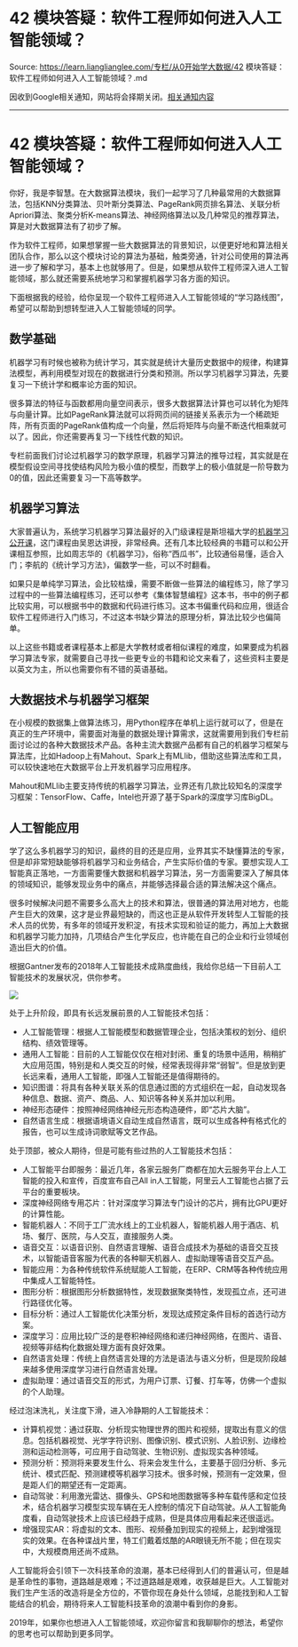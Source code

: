 # 42 模块答疑：软件工程师如何进入人工智能领域？ 

Source: https://learn.lianglianglee.com/专栏/从0开始学大数据/42 模块答疑：软件工程师如何进入人工智能领域？.md

因收到Google相关通知，网站将会择期关闭。[相关通知内容](https://lumendatabase.org/notices/44265620)

---

# 42 模块答疑：软件工程师如何进入人工智能领域？

你好，我是李智慧。在大数据算法模块，我们一起学习了几种最常用的大数据算法，包括KNN分类算法、贝叶斯分类算法、PageRank网页排名算法、关联分析Apriori算法、聚类分析K-means算法、神经网络算法以及几种常见的推荐算法，算是对大数据算法有了初步了解。

作为软件工程师，如果想掌握一些大数据算法的背景知识，以便更好地和算法相关团队合作，那么以这个模块讨论的算法为基础，触类旁通，针对公司使用的算法再进一步了解和学习，基本上也就够用了。但是，如果想从软件工程师深入进人工智能领域，那么就还需要系统地学习和掌握机器学习各方面的知识。

下面根据我的经验，给你呈现一个软件工程师进入人工智能领域的“学习路线图”，希望可以帮助到想转型进入人工智能领域的同学。

## 数学基础

机器学习有时候也被称为统计学习，其实就是统计大量历史数据中的规律，构建算法模型，再利用模型对现在的数据进行分类和预测。所以学习机器学习算法，先要复习一下统计学和概率论方面的知识。

很多算法的特征与函数都用向量空间表示，很多大数据算法计算也可以转化为矩阵与向量计算。比如PageRank算法就可以将网页间的链接关系表示为一个稀疏矩阵，所有页面的PageRank值构成一个向量，然后将矩阵与向量不断迭代相乘就可以了。因此，你还需要再复习一下线性代数的知识。

专栏前面我们讨论过机器学习的数学原理，机器学习算法的推导过程，其实就是在模型假设空间寻找使结构风险为极小值的模型，而数学上的极小值就是一阶导数为0的值，因此还需要复习一下高等数学。

## 机器学习算法

大家普遍认为，系统学习机器学习算法最好的入门级课程是斯坦福大学的[机器学习公开课](http://open.163.com/special/opencourse/machinelearning.html)，这门课程由吴恩达讲授，非常经典。还有几本比较经典的书籍可以和公开课相互参照，比如周志华的《机器学习》，俗称“西瓜书”，比较通俗易懂，适合入门；李航的《统计学习方法》，偏数学一些，可以不时翻看。

如果只是单纯学习算法，会比较枯燥，需要不断做一些算法的编程练习，除了学习过程中的一些算法编程练习，还可以参考《集体智慧编程》这本书，书中的例子都比较实用，可以根据书中的数据和代码进行练习。这本书偏重代码和应用，很适合软件工程师进行入门练习，不过这本书缺少算法的原理分析，算法比较少也偏简单。

以上这些书籍或者课程基本上都是大学教材或者相似课程的难度，如果要成为机器学习算法专家，就需要自己寻找一些更专业的书籍和论文来看了，这些资料主要是以英文为主，所以也需要你有不错的英语基础。

## 大数据技术与机器学习框架

在小规模的数据集上做算法练习，用Python程序在单机上运行就可以了，但是在真正的生产环境中，需要面对海量的数据处理计算需求，这就需要用到我们专栏前面讨论过的各种大数据技术产品。各种主流大数据产品都有自己的机器学习框架与算法库，比如Hadoop上有Mahout、Spark上有MLlib，借助这些算法库和工具，可以较快速地在大数据平台上开发机器学习应用程序。

Mahout和MLlib主要支持传统的机器学习算法，业界还有几款比较知名的深度学习框架：TensorFlow、Caffe，Intel也开源了基于Spark的深度学习库BigDL。

## 人工智能应用

学了这么多机器学习的知识，最终的目的还是应用，业界其实不缺懂算法的专家，但是却非常短缺能够将机器学习和业务结合，产生实际价值的专家。要想实现人工智能真正落地，一方面需要懂大数据和机器学习算法，另一方面需要深入了解具体的领域知识，能够发现业务中的痛点，并能够选择最合适的算法解决这个痛点。

很多时候解决问题不需要多么高大上的技术和算法，很普通的算法用对地方，也能产生巨大的效果，这才是业界最短缺的，而这也正是从软件开发转型人工智能的技术人员的优势，有多年的领域开发积淀，有技术实现和验证的能力，再加上大数据和机器学习能力加持，几项结合产生化学反应，也许能在自己的企业和行业领域创造出巨大的价值。

根据Gantner发布的2018年人工智能技术成熟度曲线，我给你总结一下目前人工智能技术的发展状况，供你参考。

![](assets/41ea7b9137d941408de3b3938f8ab956.jpg)

处于上升阶段，即具有长远发展前景的人工智能技术包括：

* 人工智能管理：根据人工智能模型和数据管理企业，包括决策权的划分、组织结构、绩效管理等。
* 通用人工智能：目前的人工智能仅仅在相对封闭、重复的场景中适用，稍稍扩大应用范围，特别是和人类交互的时候，经常表现得非常“弱智”。但是放到更长远来看，通用人工智能，即强人工智能还是值得期待的。
* 知识图谱：将具有各种关联关系的信息通过图的方式组织在一起，自动发现各种信息、数据、资产、商品、人、知识等各种关系并加以利用。
* 神经形态硬件：按照神经网络神经元形态构造硬件，即“芯片大脑”。
* 自然语言生成：根据语境语义自动生成自然语言，既可以生成各种有格式化的报告，也可以生成诗词歌赋等文艺作品。

处于顶部，被众人期待，但是可能有些过热的人工智能技术包括：

* 人工智能平台即服务：最近几年，各家云服务厂商都在加大云服务平台上人工智能的投入和宣传，百度宣布自己All in人工智能，阿里云人工智能也占据了云平台的重要板块。
* 深度神经网络专用芯片：针对深度学习算法专门设计的芯片，拥有比GPU更好的计算性能。
* 智能机器人：不同于工厂流水线上的工业机器人，智能机器人用于酒店、机场、餐厅、医院，与人交互，直接服务人类。
* 语音交互：以语音识别、自然语言理解、语音合成技术为基础的语音交互技术，以智能语音客服为代表的各种聊天机器人、虚拟助理等语音交互产品。
* 智能应用：为各种传统软件系统赋能人工智能，在ERP、CRM等各种传统应用中集成人工智能特性。
* 图形分析：根据图形分析数据特性，发现数据聚类特性，发现孤立点，还可进行路径优化等。
* 目标分析：通过人工智能优化决策分析，发现达成预定条件目标的首选行动方案。
* 深度学习：应用比较广泛的是卷积神经网络和递归神经网络，在图片、语音、视频等非结构化数据处理方面有良好效果。
* 自然语言处理：传统上自然语言处理的方法是语法与语义分析，但是现阶段越来越多使用深度学习进行自然语言处理。
* 虚拟助理：通过语音交互的形式，为用户订票、订餐、打车等，仿佛一个虚拟的个人助理。

经过泡沫洗礼，关注度下滑，进入冷静期的人工智能技术：

* 计算机视觉：通过获取、分析现实物理世界的图片和视频，提取出有意义的信息。包括机器视觉、光学字符识别、图像识别、模式识别、人脸识别、边缘检测和运动检测等，可应用于自动驾驶、生物识别、虚拟现实各种领域。
* 预测分析：预测将来要发生什么、将来会发生什么，主要基于回归分析、多元统计、模式匹配、预测建模等机器学习技术。很多时候，预测有一定效果，但是距人们的期望还有一定距离。
* 自动驾驶：利用激光雷达、摄像头、GPS和地图数据等多种车载传感和定位技术，结合机器学习模型实现车辆在无人控制的情况下自动驾驶。从人工智能角度看，自动驾驶技术上应该已经趋于成熟，但是具体应用看起来还很遥远。
* 增强现实AR：将虚拟的文本、图形、视频叠加到现实的视频上，起到增强现实的效果。在各种谍战片里，特工们戴着炫酷的AR眼镜无所不能；但在现实中，大规模商用还尚不成熟。

人工智能将会引领下一次科技革命的浪潮，基本已经得到人们的普遍认可，但是越是革命性的事物，道路越是艰难；不过道路越是艰难，收获越是巨大。人工智能对我们生产生活的改造将是全方位的，不管你现在身处什么领域，总能找到和人工智能结合的机会，期待将来人工智能科技革命的浪潮中看到你的身影。

2019年，如果你也想进入人工智能领域，欢迎你留言和我聊聊你的想法，希望你的思考也可以帮助到更多同学。